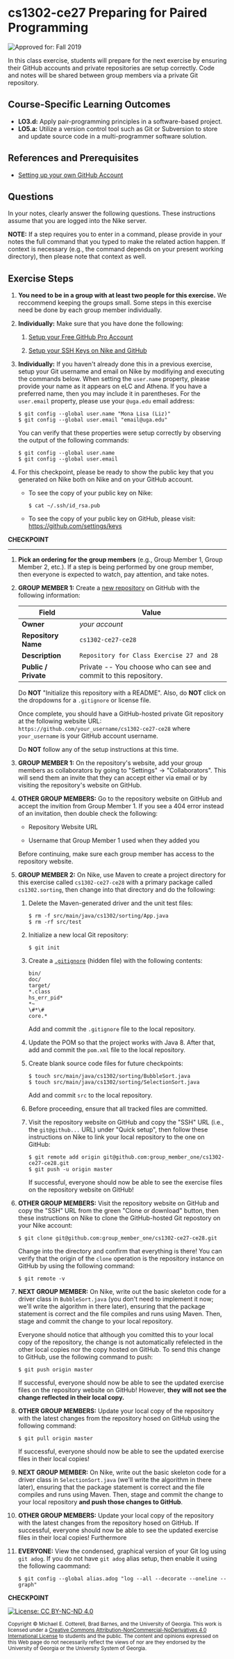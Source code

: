 # cs1302-ce27 Preparing for Paired Programming

![Approved for: Fall 2019](https://img.shields.io/badge/Approved%20for-Fall%202019-brightgreen)
<!--![Approved for: Spring 2020](https://img.shields.io/badge/Approved%20for-Spring%202020-blue)
![Instruction: Online](https://img.shields.io/badge/Instruction-Online-important)-->

In this class exercise, students will prepare for the next exercise by ensuring
their GitHub accounts and private repositories are setup correctly. Code
and notes will be shared between group members via a private Git repository. 


## Course-Specific Learning Outcomes
* **LO3.d:** Apply pair-programming principles in a software-based project.
* **LO5.a:** Utilize a version control tool such as Git or Subversion to store and update source code in a multi-programmer software solution.

## References and Prerequisites

* [Setting up your own GitHub Account](https://github.com/cs1302uga/cs1302-tutorials/blob/master/github-setup.md)

## Questions

In your notes, clearly answer the following questions. These instructions assume that you are 
logged into the Nike server. 

**NOTE:** If a step requires you to enter in a command, please provide in your notes the full 
command that you typed to make the related action happen. If context is necessary (e.g., the 
command depends on your present working directory), then please note that context as well.

## Exercise Steps

1. **You need to be in a group with at least two people for this exercise.**
   We reccommend keeping the groups small. Some steps in this exercise need be
   done by each group member individually.
   
1. **Individually:** Make sure that you have done the following:

   1. [Setup your Free GitHub Pro Account](https://github.com/cs1302uga/cs1302-tutorials/blob/master/github-setup.md#setting-up-an-account)
   
   1. [Setup your SSH Keys on Nike and GitHub](https://github.com/cs1302uga/cs1302-tutorials/blob/master/github-setup.md#setting-up-ssh-keys)

1. **Individually:** If you haven't already done this in a previous exercise, setup your Git username 
   and email on Nike by modifiying and executing the commands below. 
   When setting the `user.name` property, please provide your name as it appears on eLC and
   Athena. If you have a preferred name, then you may include it in parentheses. For the
   `user.email` property, please use your `@uga.edu` email address:

   ```
   $ git config --global user.name "Mona Lisa (Liz)"
   $ git config --global user.email "email@uga.edu"
   ```
   
   You can verify that these properties were setup correctly by observing the output of
   the following commands:
   
   ```
   $ git config --global user.name
   $ git config --global user.email
   ```
   
1. For this checkpoint, please be ready to show the public key that you generated on Nike both on
   Nike and on your GitHub account.
   
   * To see the copy of your public key on Nike:
     ```
     $ cat ~/.ssh/id_rsa.pub
     ```
   * To see the copy of your public key on GitHub, please visit: https://github.com/settings/keys
   
**CHECKPOINT**

<hr/>

1. **Pick an ordering for the group members** (e.g., Group Member 1, Group Member 2, etc.).
   If a step is being performed by one group member, then everyone is expected
   to watch, pay attention, and take notes.

1. **GROUP MEMBER 1:** Create a [new repository](https://github.com/new) on GitHub with 
   the following information:
   
   | **Field**            | **Value**                                                        |
   |----------------------|------------------------------------------------------------------|
   | **Owner**            | _your account_                                                   |
   | **Repository Name**  | `cs1302-ce27-ce28`                                                    |
   | **Description**      | `Repository for Class Exercise 27 and 28`                               |
   | **Public / Private** | Private -- You choose who can see and commit to this repository. |
   
   Do **NOT** "Initialize this repository with a README". 
   Also, do **NOT** click on the dropdowns for a `.gitignore` or license file.
   
   Once complete, you should have a GitHub-hosted private Git repository at the following
   website URL: `https://github.com/your_username/cs1302-ce27-ce28` where `your_username` is
   your GitHub account username. 
   
   Do **NOT** follow any of the setup instructions at this time.
   
1. **GROUP MEMBER 1:** On the repository's website, add your group members as collaborators
   by going to "Settings" → "Collaborators". This will send them an invite that they can
   accept either via email or by visiting the repository's website on GitHub.
   
1. **OTHER GROUP MEMBERS:** Go to the repository website on GitHub and accept the invition
   from Group Member 1. If you see a 404 error instead of an invitation, then double check
   the following:
   
   * Repository Website URL
   
   * Username that Group Member 1 used when they added you
   
   Before continuing, make sure each group member has access to the repository website.
  
1. **GROUP MEMBER 2:** On Nike, use Maven to create a project directory for this exercise 
   called `cs1302-ce27-ce28` with a primary package called `cs1302.sorting`, then change
   into that directory and do the following:
   
   1. Delete the Maven-generated driver and the unit test files:
   
      ```
      $ rm -f src/main/java/cs1302/sorting/App.java
      $ rm -rf src/test
      ```
   
   1. Initialize a new local Git repository:
      
      ```
      $ git init
      ```
      
   1. Create a [`.gitignore`](https://git-scm.com/docs/gitignore) (hidden file) with the following contents:
   
      ```
      bin/
      doc/
      target/
      *.class
      hs_err_pid*
      *~
      \#*\#
      core.*
      ```
      
      Add and commit the `.gitignore` file to the local repository.
      
   1. Update the POM so that the project works with Java 8. After that, add and commit the `pom.xml` file to 
      the local repository.
      
   1. Create blank source code files for future checkpoints:
   
      ```
      $ touch src/main/java/cs1302/sorting/BubbleSort.java
      $ touch src/main/java/cs1302/sorting/SelectionSort.java
      ```

      Add and commit `src` to the local repository.

   1. Before proceeding, ensure that all tracked files are committed. 

   1. Visit the repository website on GitHub and copy the "SSH" URL (i.e., the `git@github...` URL)
      under "Quick setup", then follow these instructions on Nike to link your local repository 
      to the one on GitHub:
      
      ```
      $ git remote add origin git@github.com:group_member_one/cs1302-ce27-ce28.git
      $ git push -u origin master
      ```
      
      If successful, everyone should now be able to see the exercise files on the
      repository website on GitHub!

1. **OTHER GROUP MEMBERS:** Visit the repository website on GitHub and copy the "SSH"
   URL from the green "Clone or download" button, then these instructions on Nike to 
   clone the GitHub-hosted Git repostory on your Nike account:
   
   ```
   $ git clone git@github.com:group_member_one/cs1302-ce27-ce28.git
   ```
   
   Change into the directory and confirm that everything is there! You can verify that
   the origin of the `clone` operation is the repository instance on GitHub by
   using the following command:
   
   ```
   $ git remote -v
   ```
   
1. **NEXT GROUP MEMBER:** On Nike, write out the basic skeleton code for a driver class
   in `BubbleSort.java` (you don't need to implement it now; we'll write the algorithm 
   in there later), ensuring that the  package statement is correct and the file compiles 
   and runs using Maven. Then, stage and commit the change to your local repository.
   
   Everyone should notice that although you comitted this to your local copy of the
   repository, the change is not automatically refelected in the other local copies
   nor the copy hosted on GitHub. To send this change to GitHub, use the following 
   command to push:
   
   ```
   $ git push origin master
   ```
   
   If successful, everyone should now be able to see the updated exercise files on the
   repository website on GitHub! However, 
   **they will not see the change reflected in their local copy.** 

1. **OTHER GROUP MEMBERS:** Update your local copy of the repository with the latest
   changes from the repository hosed on GitHub using the following command:
   
   ```
   $ git pull origin master
   ```
   
   If successful, everyone should now be able to see the updated exercise files in
   their local copies!

1. **NEXT GROUP MEMBER:** On Nike, write out the basic skeleton code for a driver class
   in `SelectionSort.java` (we'll write the algorithm in there later), ensuring that the 
   package statement is correct and the file compiles and runs using Maven. Then, stage
   and commit the change to your local repository **and push those changes to GitHub**.
   
1. **OTHER GROUP MEMBERS:** Update your local copy of the repository with the latest
   changes from the repository hosed on GitHub. If successful, everyone should now be 
   able to see the updated exercise files in their local copies! Furthermore    

1. **EVERYONE:** View the condensed, graphical version of your Git log using `git adog`.
   If you do not have `git adog` alias setup, then enable it using the following
   caommand:
   
   ```
   $ git config --global alias.adog "log --all --decorate --oneline --graph"
   ```

**CHECKPOINT**

[![License: CC BY-NC-ND 4.0](https://img.shields.io/badge/License-CC%20BY--NC--ND%204.0-lightgrey.svg)](http://creativecommons.org/licenses/by-nc-nd/4.0/)

<small>
Copyright &copy; Michael E. Cotterell, Brad Barnes, and the University of Georgia.
This work is licensed under a <a rel="license" href="http://creativecommons.org/licenses/by-nc-nd/4.0/">Creative Commons Attribution-NonCommercial-NoDerivatives 4.0 International License</a> to students and the public.
The content and opinions expressed on this Web page do not necessarily reflect the views of nor are they endorsed by the University of Georgia or the University System of Georgia.
</small>
